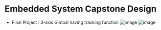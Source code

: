 # Embedded System Capstone Design
 - Final Project : 3-axis Gimbal having tracking function
![image](https://user-images.githubusercontent.com/107921434/182001943-01684eb2-bcbe-4423-aae0-42adfeb524b9.png)
![image](https://user-images.githubusercontent.com/107921434/182001995-18abd71f-4463-4e7c-bed4-af0751bab6f9.png)
